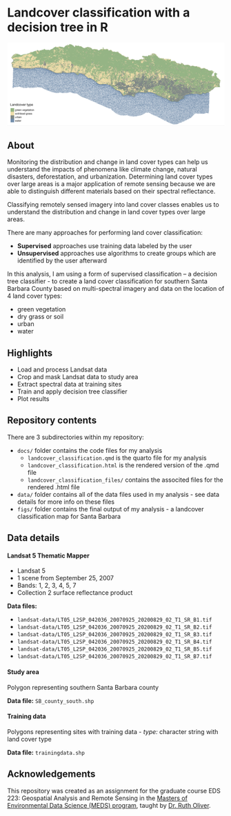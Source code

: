 # Landcover classification with a decision tree in R

![landcover classification map](https://github.com/marinakochuten/sb-landcover-classification/blob/main/figs/sb-landcover-map.png?raw=true)

## About

Monitoring the distribution and change in land cover types can help us understand the impacts of phenomena like climate change, natural disasters, deforestation, and urbanization. Determining land cover types over large areas is a major application of remote sensing because we are able to distinguish different materials based on their spectral reflectance.

Classifying remotely sensed imagery into land cover classes enables us to understand the distribution and change in land cover types over large areas.

There are many approaches for performing land cover classification:

- **Supervised** approaches use training data labeled by the user
- **Unsupervised** approaches use algorithms to create groups which are identified by the user afterward

In this analysis, I am using a form of supervised classification – a decision tree classifier - to create a land cover classification for southern Santa Barbara County based on multi-spectral imagery and data on the location of 4 land cover types:

- green vegetation
- dry grass or soil
- urban
- water

## Highlights

- Load and process Landsat data
- Crop and mask Landsat data to study area
- Extract spectral data at training sites
- Train and apply decision tree classifier
- Plot results

## Repository contents

There are 3 subdirectories within my repository:
-  `docs/` folder contains the code files for my analysis
    - `landcover_classification.qmd` is the quarto file for my analysis
    - `landcover_classification.html` is the rendered version of the .qmd file
    - `landcover_classification_files/` contains the associted files for the rendered .html file
- `data/` folder contains all of the data files used in my analysis - see data details for more info on these files
- `figs/` folder contains the final output of my analysis - a landcover classification map for Santa Barbara

## Data details

#### Landsat 5 Thematic Mapper

- Landsat 5
- 1 scene from September 25, 2007
- Bands: 1, 2, 3, 4, 5, 7
- Collection 2 surface reflectance product

**Data files:**

- `landsat-data/LT05_L2SP_042036_20070925_20200829_02_T1_SR_B1.tif`
- `landsat-data/LT05_L2SP_042036_20070925_20200829_02_T1_SR_B2.tif`
- `landsat-data/LT05_L2SP_042036_20070925_20200829_02_T1_SR_B3.tif`
- `landsat-data/LT05_L2SP_042036_20070925_20200829_02_T1_SR_B4.tif`
- `landsat-data/LT05_L2SP_042036_20070925_20200829_02_T1_SR_B5.tif`
- `landsat-data/LT05_L2SP_042036_20070925_20200829_02_T1_SR_B7.tif`

#### Study area

Polygon representing southern Santa Barbara county

**Data file:** `SB_county_south.shp`

#### Training data

Polygons representing sites with training data - *type:* character string with land cover type

**Data file:** `trainingdata.shp`

## Acknowledgements

This repository was created as an assignment for the graduate course EDS 223: Geospatial Analysis and Remote Sensing in the [Masters of Environmental Data Science (MEDS) program](https://bren.ucsb.edu/masters-programs/master-environmental-data-science), taught by [Dr. Ruth Oliver](https://bren.ucsb.edu/people/ruth-oliver).


